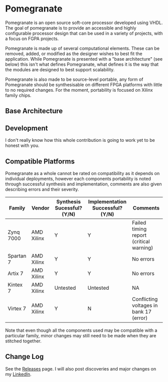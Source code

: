 # Pomegranate
Pomegranate is an open source soft-core processor developed using VHDL. The goal of pomegranate is to provide an accessible and highly configurable processor design that can be used in a variety of projects, with a focus on FGPA projects.

Pomegranate is made up of several computational elements. These can be removed, added, or modified as the designer wishes to best fit the application. While Pomegranate is presented with a "base architecture" (see below) this isn't what defines Pomegranate, what defines it is the way that the modules are designed to best support scalability.

Pomegranate is also made to be source-level portable, any form of Pomegranate should be synthesisable on different FPGA platforms with little to no required changes. For the moment, portability is focused on Xilinx family chips.

## Base Architecture

## Development
I don't really know how this whole contribution is going to work yet to be honest with you.

## Compatible Platforms
Pomegranate as a whole cannot be rated on compatibility as it depends on individual deployments, however each components portability is noted through successful synthesis and implementation, comments are also given describing errors and their severity.

| Family | Vendor | Synthesis Sucessful? (Y/N) | Implementation Successful? (Y/N) | Comments |
| --- | --- | --- | --- | --- |
| Zynq 7000 | AMD Xilinx | Y | Y | Failed timing report (critical warning) |
| Spartan 7 | AMD Xilinx | Y | Y | No errors |
| Artix 7 | AMD Xilinx | Y | Y | No errors |
| Kintex 7 | AMD Xilinx | Untested | Untested | NA |
| Virtex 7 | AMD Xilinx | Y | N | Conflicting voltages in bank 17 (error) |

Note that even though all the components used may be compatible with a particular family, minor changes may still need to be made when they are stitched together.

## Change Log
See the [Releases](https://github.com/Zachary-Pearce/Pomegranate/releases/) page. I will also post discoveries and major changes on my [LinkedIn](https://www.linkedin.com/in/zachary-pearce-231307243/).
